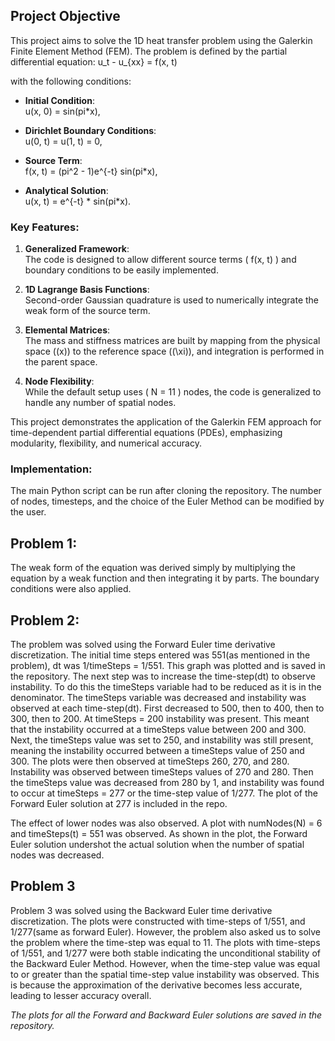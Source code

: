 ## Project Objective

This project aims to solve the 1D heat transfer problem using the Galerkin Finite Element Method (FEM). The problem is defined by the partial differential equation:
u_t - u_{xx} = f(x, t)

with the following conditions:

- **Initial Condition**:  
  u(x, 0) = sin(pi*x),

- **Dirichlet Boundary Conditions**:  
  u(0, t) = u(1, t) = 0,

- **Source Term**:  
  f(x, t) = (pi^2 - 1)e^{-t} sin(pi*x),

- **Analytical Solution**:  
  u(x, t) = e^{-t} * sin(pi*x).

### Key Features:
1. **Generalized Framework**:  
   The code is designed to allow different source terms \( f(x, t) \) and boundary conditions to be easily implemented.

2. **1D Lagrange Basis Functions**:  
   Second-order Gaussian quadrature is used to numerically integrate the weak form of the source term.

3. **Elemental Matrices**:  
   The mass and stiffness matrices are built by mapping from the physical space (\(x\)) to the reference space (\(\xi\)), and integration is performed in the parent space.

4. **Node Flexibility**:  
   While the default setup uses \( N = 11 \) nodes, the code is generalized to handle any number of spatial nodes.

This project demonstrates the application of the Galerkin FEM approach for time-dependent partial differential equations (PDEs), emphasizing modularity, flexibility, and numerical accuracy.


### Implementation:
The main Python script can be run after cloning the repository. The number of nodes, timesteps, and the choice of the Euler Method can be modified by the user.

## Problem 1:
The weak form of the equation was derived simply by multiplying the equation by a weak function and then integrating it by parts. The boundary conditions were also applied.

## Problem 2: 
The problem was solved  using the Forward Euler time derivative discretization. The initial time steps entered was 551(as mentioned in the problem), dt was 1/timeSteps = 1/551. This graph was plotted and is saved in the repository. The next step was to increase the time-step(dt) to observe instability. To do this the timeSteps variable had to be reduced as it is in the denominator. The timeSteps variable was decreased and instability was observed at each time-step(dt). First decreased to 500, then to 400, then to 300, then to 200. At timeSteps = 200 instability was present. This meant that the instability occurred at a timeSteps value between 200 and 300. Next, the timeSteps value was set to 250, and instability was still present, meaning the instability occurred between a timeSteps value of 250 and 300. The plots were then observed at timeSteps 260, 270, and 280. Instability was observed between timeSteps values of 270 and 280. Then the timeSteps value was decreased from 280 by 1, and instability was found to occur at timeSteps = 277 or the time-step value of 1/277. The plot of the Forward Euler solution at 277 is included in the repo. 

The effect of lower nodes was also observed. A plot with numNodes(N) = 6 and timeSteps(t) = 551 was observed. As shown in the plot, the Forward Euler solution undershot the actual solution when the number of spatial nodes was decreased.

## Problem 3
Problem 3 was solved using the Backward Euler time derivative discretization. The plots were constructed with time-steps of 1/551, and 1/277(same as forward Euler). However, the problem also asked us to solve the problem where the time-step was equal to 11. The plots with time-steps of 1/551, and 1/277 were both stable indicating the unconditional stability of the Backward Euler Method. However, when the time-step value was equal to or greater than the spatial time-step value instability was observed. This is because the approximation of the derivative becomes less accurate, leading to lesser accuracy overall.

_The plots for all the Forward and Backward Euler solutions are saved in the repository._



